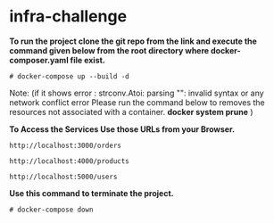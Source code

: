 # infra-challenge

**To run the project clone the git repo from the link and execute the command given below from the root directory where docker-composer.yaml file exist.**
```
# docker-compose up --build -d
```
Note: (if it shows error : strconv.Atoi: parsing "": invalid syntax or any network conflict error Please run the command below to removes the resources not associated with a container.
**docker system prune** )

**To Access the Services Use those URLs from your Browser.**
```
http://localhost:3000/orders
```
```
http://localhost:4000/products
```
```
http://localhost:5000/users
```


**Use this command to terminate the project.**
```
# docker-compose down
```
